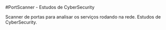 #PortScanner - Estudos de CyberSecurity 

Scanner de portas para analisar os serviços rodando na rede.
Estudos de CyberSecurity.
